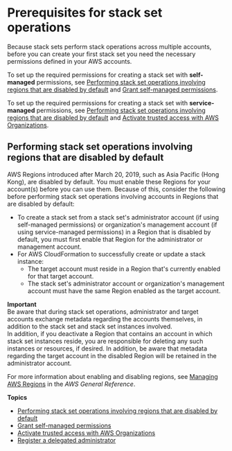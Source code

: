 # Prerequisites for stack set operations<a name="stacksets-prereqs"></a>

Because stack sets perform stack operations across multiple accounts, before you can create your first stack set you need the necessary permissions defined in your AWS accounts\.

To set up the required permissions for creating a stack set with **self\-managed** permissions, see [Performing stack set operations involving regions that are disabled by default](#stacksets-opt-in-regions) and [Grant self\-managed permissions](stacksets-prereqs-self-managed.md)\.

To set up the required permissions for creating a stack set with **service\-managed** permissions, see [Performing stack set operations involving regions that are disabled by default](#stacksets-opt-in-regions) and [Activate trusted access with AWS Organizations](stacksets-orgs-activate-trusted-access.md)\.

## Performing stack set operations involving regions that are disabled by default<a name="stacksets-opt-in-regions"></a>

AWS Regions introduced after March 20, 2019, such as Asia Pacific \(Hong Kong\), are disabled by default\. You must enable these Regions for your account\(s\) before you can use them\. Because of this, consider the following before performing stack set operations involving accounts in Regions that are disabled by default:
+ To create a stack set from a stack set's administrator account \(if using self\-managed permissions\) or organization's management account \(if using service\-managed permissions\) in a Region that is disabled by default, you must first enable that Region for the administrator or management account\.
+ For AWS CloudFormation to successfully create or update a stack instance:
  + The target account must reside in a Region that's currently enabled for that target account\.
  + The stack set's administrator account or organization's management account must have the same Region enabled as the target account\.

**Important**  
Be aware that during stack set operations, administrator and target accounts exchange metadata regarding the accounts themselves, in addition to the stack set and stack set instances involved\.  
In addition, if you deactivate a Region that contains an account in which stack set instances reside, you are responsible for deleting any such instances or resources, if desired\. In addition, be aware that metadata regarding the target account in the disabled Region will be retained in the administrator account\.

For more information about enabling and disabling regions, see [Managing AWS Regions](https://docs.aws.amazon.com/general/latest/gr/rande-manage.html) in the *AWS General Reference*\.

**Topics**
+ [Performing stack set operations involving regions that are disabled by default](#stacksets-opt-in-regions)
+ [Grant self\-managed permissions](stacksets-prereqs-self-managed.md)
+ [Activate trusted access with AWS Organizations](stacksets-orgs-activate-trusted-access.md)
+ [Register a delegated administrator](stacksets-orgs-delegated-admin.md)